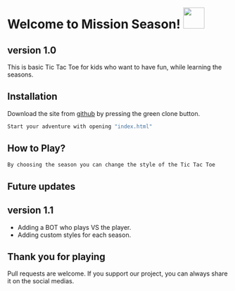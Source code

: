 # Welcome to Mission Season! <img src="https://cdn.discordapp.com/attachments/773226631417692210/777996123804794950/logo.jpg" width="48">

**version 1.0**
---
This is basic Tic Tac Toe for kids who want to have fun, while learning the seasons.

## Installation

Download the site from [github](https://github.com/KSChervenkov19/Project-007) by pressing the green clone button. 

```bash
Start your adventure with opening "index.html"
```

## How to Play?

```html
By choosing the season you can change the style of the Tic Tac Toe
```

## Future updates
**version 1.1**
---
- Adding a BOT who plays VS the player.
- Adding custom styles for each season.

## Thank you for playing
Pull requests are welcome. If you support our project, you can always share it on the social medias.
